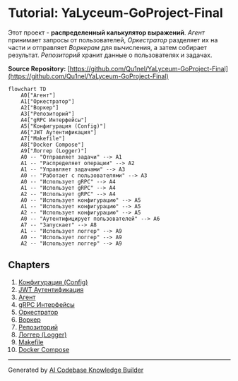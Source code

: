 # Tutorial: YaLyceum-GoProject-Final

Этот проект - **распределенный калькулятор выражений**. *Агент* принимает запросы от пользователей, *Оркестратор* разделяет их на части и отправляет *Воркерам* для вычисления, а затем собирает результат. *Репозиторий* хранит данные о пользователях и задачах.


**Source Repository:** [https://github.com/Qu1nel/YaLyceum-GoProject-Final](https://github.com/Qu1nel/YaLyceum-GoProject-Final)

```mermaid
flowchart TD
    A0["Агент"]
    A1["Оркестратор"]
    A2["Воркер"]
    A3["Репозиторий"]
    A4["gRPC Интерфейсы"]
    A5["Конфигурация (Config)"]
    A6["JWT Аутентификация"]
    A7["Makefile"]
    A8["Docker Compose"]
    A9["Логгер (Logger)"]
    A0 -- "Отправляет задачи" --> A1
    A1 -- "Распределяет операции" --> A2
    A1 -- "Управляет задачами" --> A3
    A0 -- "Работает с пользователями" --> A3
    A0 -- "Использует gRPC" --> A4
    A1 -- "Использует gRPC" --> A4
    A2 -- "Использует gRPC" --> A4
    A0 -- "Использует конфигурацию" --> A5
    A1 -- "Использует конфигурацию" --> A5
    A2 -- "Использует конфигурацию" --> A5
    A0 -- "Аутентифицирует пользователей" --> A6
    A7 -- "Запускает" --> A8
    A1 -- "Использует логгер" --> A9
    A0 -- "Использует логгер" --> A9
    A2 -- "Использует логгер" --> A9
```

## Chapters

1. [Конфигурация (Config)](01_конфигурация__config_.md)
2. [JWT Аутентификация](02_jwt_аутентификация.md)
3. [Агент](03_агент.md)
4. [gRPC Интерфейсы](04_grpc_интерфейсы.md)
5. [Оркестратор](05_оркестратор.md)
6. [Воркер](06_воркер.md)
7. [Репозиторий](07_репозиторий.md)
8. [Логгер (Logger)](08_логгер__logger_.md)
9. [Makefile](09_makefile.md)
10. [Docker Compose](10_docker_compose.md)


---

Generated by [AI Codebase Knowledge Builder](https://github.com/The-Pocket/Tutorial-Codebase-Knowledge)